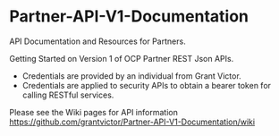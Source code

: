 Partner-API-V1-Documentation
============================

API Documentation and Resources for Partners.

Getting Started on Version 1 of OCP Partner REST Json APIs.

* Credentials are provided by an individual from Grant Victor.
* Credentials are applied to security APIs to obtain a bearer token for calling RESTful services.

Please see the Wiki pages for API information https://github.com/grantvictor/Partner-API-V1-Documentation/wiki
